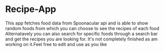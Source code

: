 # Recipe-App
This app fetches food data from Spoonacular api and is able to show random foods from which you can choose to see the recipes of each food
Alternatavely you can also search for specific foods through a search bar and get the recipes you are looking for.
It's not completely finished as am working on it.Feel free to edit and use as you like

